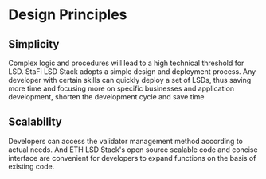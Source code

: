# Design Principles

## Simplicity

Complex logic and procedures will lead to a high technical threshold for LSD. StaFi LSD Stack adopts a simple design and deployment process. Any developer with certain skills can quickly deploy a set of LSDs, thus saving more time and focusing more on specific businesses and application development, shorten the development cycle and save time

## Scalability

Developers can access the validator management method according to actual needs. And ETH LSD Stack's open source scalable code and concise interface are convenient for developers to expand functions on the basis of existing code.